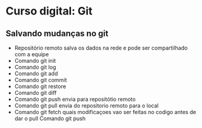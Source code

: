 # Curso digital: Git

## Salvando mudanças no git
* Repositório remoto salva os dados na rede e pode ser compartilhado com a equipe
* Comando git init
* Comando git log
* Comando git add
* Comando git commit
* Comando git restore
* Comando git diff
* Comando git push envia para repositótio remoto
* Comando git pull  envia do repositorio remoto para o local
* Comando git fetch quais modificaçoes vao ser feitas no codigo antes de dar o pull Comando git push

